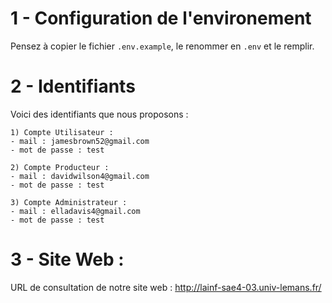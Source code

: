 # 1 - Configuration de l'environement
Pensez à copier le fichier `.env.example`, le renommer en `.env` et le remplir.

# 2 - Identifiants

Voici des identifiants que nous proposons : 

	1) Compte Utilisateur :
	- mail : jamesbrown52@gmail.com
	- mot de passe : test

	2) Compte Producteur :
	- mail : davidwilson4@gmail.com
	- mot de passe : test

	3) Compte Administrateur :
	- mail : elladavis4@gmail.com
	- mot de passe : test

# 3 - Site Web :

URL de consultation de notre site web : http://lainf-sae4-03.univ-lemans.fr/
